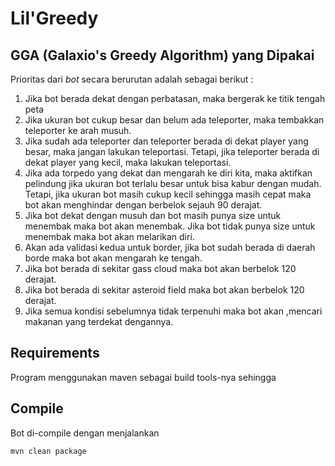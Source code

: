 # Lil'Greedy

## GGA (Galaxio's Greedy Algorithm) yang Dipakai

Prioritas dari _bot_ secara berurutan adalah sebagai berikut :

1. Jika bot berada dekat dengan perbatasan, maka bergerak ke titik tengah peta
2. Jika ukuran bot cukup besar dan belum ada teleporter, maka tembakkan teleporter ke arah musuh.
3. Jika sudah ada teleporter dan teleporter berada di dekat player yang besar, maka jangan lakukan teleportasi. Tetapi, jika teleporter berada di dekat player yang kecil, maka lakukan teleportasi.
4. Jika ada torpedo yang dekat dan mengarah ke diri kita, maka aktifkan pelindung jika ukuran bot terlalu besar untuk bisa kabur dengan mudah. Tetapi, jika ukuran bot masih cukup kecil sehingga masih cepat maka bot akan menghindar dengan berbelok sejauh 90 derajat.
5. Jika bot dekat dengan musuh dan bot masih punya size untuk menembak maka bot akan menembak. Jika bot tidak punya size untuk menembak maka bot akan melarikan diri.
6. Akan ada validasi kedua untuk border, jika bot sudah berada di daerah borde maka bot akan mengarah ke tengah.
7. Jika bot berada di sekitar gass cloud maka bot akan berbelok 120 derajat.
8. Jika bot berada di sekitar asteroid field maka bot akan berbelok 120 derajat.
9. Jika semua kondisi sebelumnya tidak terpenuhi maka bot akan ,mencari makanan yang terdekat dengannya.

## Requirements

Program menggunakan maven sebagai build tools-nya sehingga

## Compile

Bot di-compile dengan menjalankan

```
mvn clean package
```
